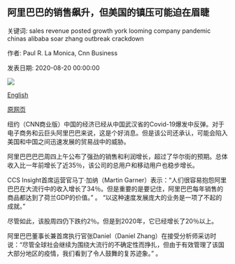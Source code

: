 ## 阿里巴巴的销售飙升，但美国的镇压可能迫在眉睫

关键词: sales revenue posted growth york looming company pandemic chinas alibaba soar zhang outbreak crackdown

作者: Paul R. La Monica, Cnn Business

发表日期: 2020-08-20 00:00:00

![](https://cdn.cnn.com/cnnnext/dam/assets/200819153646-alibaba-file-super-tease.jpg)

[English](Alibaba%20sales%20soar%20but%20US%20crackdown%20may%20be%20looming.md)

[原网页](https://edition.cnn.com/2020/08/20/investing/alibaba-earnings/index.html)

纽约（CNN商业版）中国的经济已经从中国武汉省的Covid-19爆发中反弹。对于电子商务和云巨头阿里巴巴来说，这是个好消息。但是该公司还承认，可能会陷入美国和中国之间迅速发展的贸易战中的威胁。

阿里巴巴巴巴周四上午公布了强劲的销售和利润增长，超过了华尔街的预期。总体收入比一年前增长了近35％，该公司的总用户和移动用户也稳步增长。

CCS Insight首席运营官马丁·加纳（Martin Garner）表示：“人们很容易抱怨阿里巴巴在大流行中的收入增长了34％。但是重要的是要记住，阿里巴巴每年销售的商品都达到了荷兰GDP的价值。” 。 “以这种速度发展庞大的业务是一项了不起的成就。”

尽管如此，该股周四仍下跌约2％。但是到2020年，它已经增长了20％以上。

阿里巴巴董事长兼首席执行官张Daniel（Daniel Zhang）在接受分析师采访时说：“尽管全球社会继续为围绕大流行的不确定性而挣扎，但由于有效管理了该国大部分地区的疫情，我们看到了令人鼓舞的复苏迹象。” 。
